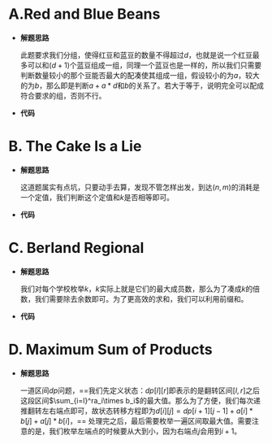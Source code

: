 # A.Red and Blue Beans

* **解题思路**

  此题要求我们分组，使得红豆和蓝豆的数量不得超过$d$，也就是说一个红豆最多可以和$(d+1)$个蓝豆组成一组，同理一个蓝豆也是一样的，所以我们只需要判断数量较小的那个豆能否最大的配凑使其组成一组，假设较小的为$a$，较大的为$b$，那么即是判断$a+a*d$和$b$的关系了。若大于等于，说明完全可以配成符合要求的组，否则不行。

* **代码**

# B. The Cake Is a Lie

* **解题思路**

  这道题属实有点坑，只要动手去算，发现不管怎样出发，到达$(n,m)$的消耗是一个定值，我们判断这个定值和$k$是否相等即可。

* **代码**

# C. Berland Regional

* **解题思路**

  我们对每个学校枚举$k$，$k$实际上就是它们的最大成员数，那么为了凑成$k$的倍数，我们需要除去余数即可。为了更高效的求和，我们可以利用前缀和。

* **代码**

# D. Maximum Sum of Products

* **解题思路**

  一道区间$dp$问题，==我们先定义状态：$dp[l][r]$即表示的是翻转区间$[l,r]$之后这段区间$\sum_{i=l}^ra_i\times b_i$的最大值。那么为了方便，我们每次递推翻转左右端点即可，故状态转移方程即为$d[i][j]=dp[i+1][j-1]+a[i]*b[j]+a[j]*b[i]$，== 处理完之后，最后需要枚举一遍区间取最大值。需要注意的是，我们枚举左端点的时候要从大到小，因为右端点$j$会用到$i+1$。

